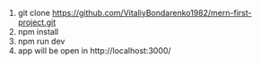 1. git clone https://github.com/VitaliyBondarenko1982/mern-first-project.git
2. npm install
3. npm run dev
4. app will be open in http://localhost:3000/

